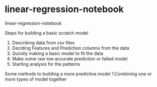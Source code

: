 # linear-regression-notebook
 linear-regression-notebook
 
 
 Steps for building a basic scratch model
 
 1. Describing data from csv files
 1. Deciding Features and Prediction columns from the data
 1. Quickly making a basic model to fit the data
 1. Make some raw low accurate prediction or failed model
 1. Starting analysis for the patterns

Some methods to building a more predictive model
1.Combining one or more types of model together
